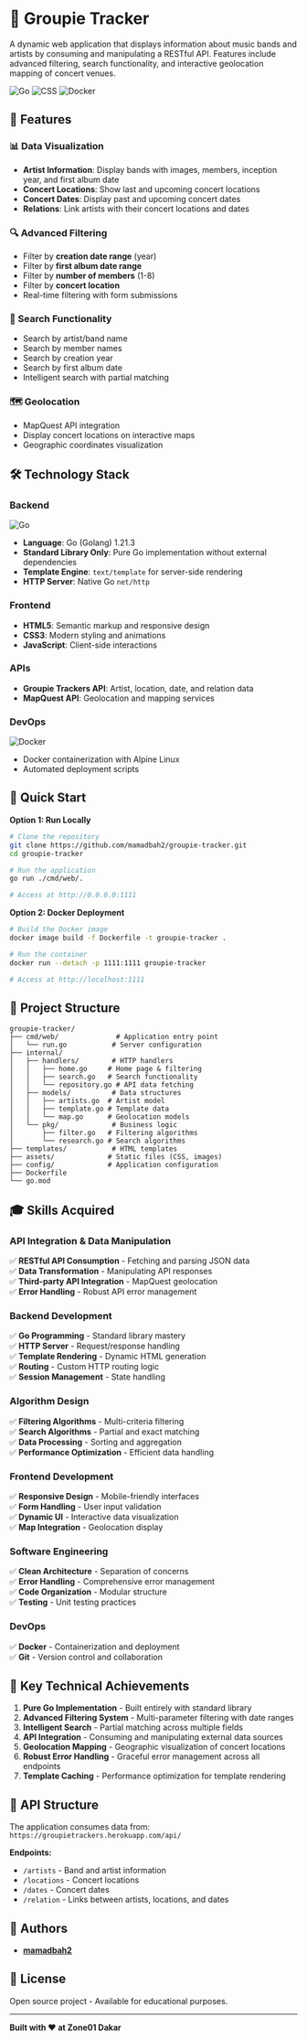 # 🎵 Groupie Tracker

A dynamic web application that displays information about music bands and artists by consuming and manipulating a RESTful API. Features include advanced filtering, search functionality, and interactive geolocation mapping of concert venues.

![Go](https://img.shields.io/badge/Go-89.9%25-00ADD8?logo=go)
![CSS](https://img.shields.io/badge/CSS-5.9%25-1572B6?logo=css3)
![Docker](https://img.shields.io/badge/Docker-2.7%25-2496ED?logo=docker)

## 🎯 Features

### 📊 Data Visualization
- **Artist Information**: Display bands with images, members, inception year, and first album date
- **Concert Locations**: Show last and upcoming concert locations
- **Concert Dates**: Display past and upcoming concert dates
- **Relations**: Link artists with their concert locations and dates

### 🔍 Advanced Filtering
- Filter by **creation date range** (year)
- Filter by **first album date range**
- Filter by **number of members** (1-8)
- Filter by **concert location**
- Real-time filtering with form submissions

### 🔎 Search Functionality
- Search by artist/band name
- Search by member names
- Search by creation year
- Search by first album date
- Intelligent search with partial matching

### 🗺️ Geolocation
- MapQuest API integration
- Display concert locations on interactive maps
- Geographic coordinates visualization

## 🛠️ Technology Stack

### **Backend**
![Go](https://img.shields.io/badge/Go_1.21.3-00ADD8?style=for-the-badge&logo=go&logoColor=white)

- **Language**: Go (Golang) 1.21.3
- **Standard Library Only**: Pure Go implementation without external dependencies
- **Template Engine**: `text/template` for server-side rendering
- **HTTP Server**: Native Go `net/http`

### **Frontend**
- **HTML5**: Semantic markup and responsive design
- **CSS3**: Modern styling and animations
- **JavaScript**: Client-side interactions

### **APIs**
- **Groupie Trackers API**: Artist, location, date, and relation data
- **MapQuest API**: Geolocation and mapping services

### **DevOps**
![Docker](https://img.shields.io/badge/Docker-2496ED?style=for-the-badge&logo=docker&logoColor=white)
- Docker containerization with Alpine Linux
- Automated deployment scripts

## 🚀 Quick Start

**Option 1: Run Locally**
```bash
# Clone the repository
git clone https://github.com/mamadbah2/groupie-tracker.git
cd groupie-tracker

# Run the application
go run ./cmd/web/.

# Access at http://0.0.0.0:1111
```

**Option 2: Docker Deployment**
```bash
# Build the Docker image
docker image build -f Dockerfile -t groupie-tracker .

# Run the container
docker run --detach -p 1111:1111 groupie-tracker

# Access at http://localhost:1111
```

## 📁 Project Structure

```
groupie-tracker/
├── cmd/web/              # Application entry point
│   └── run.go           # Server configuration
├── internal/
│   ├── handlers/        # HTTP handlers
│   │   ├── home.go     # Home page & filtering
│   │   ├── search.go   # Search functionality
│   │   └── repository.go # API data fetching
│   ├── models/          # Data structures
│   │   ├── artists.go  # Artist model
│   │   ├── template.go # Template data
│   │   └── map.go      # Geolocation models
│   └── pkg/             # Business logic
│       ├── filter.go   # Filtering algorithms
│       └── research.go # Search algorithms
├── templates/           # HTML templates
├── assets/             # Static files (CSS, images)
├── config/             # Application configuration
├── Dockerfile
└── go.mod
```

## 🎓 Skills Acquired

### **API Integration & Data Manipulation**
✅ **RESTful API Consumption** - Fetching and parsing JSON data  
✅ **Data Transformation** - Manipulating API responses  
✅ **Third-party API Integration** - MapQuest geolocation  
✅ **Error Handling** - Robust API error management

### **Backend Development**
✅ **Go Programming** - Standard library mastery  
✅ **HTTP Server** - Request/response handling  
✅ **Template Rendering** - Dynamic HTML generation  
✅ **Routing** - Custom HTTP routing logic  
✅ **Session Management** - State handling

### **Algorithm Design**
✅ **Filtering Algorithms** - Multi-criteria filtering  
✅ **Search Algorithms** - Partial and exact matching  
✅ **Data Processing** - Sorting and aggregation  
✅ **Performance Optimization** - Efficient data handling

### **Frontend Development**
✅ **Responsive Design** - Mobile-friendly interfaces  
✅ **Form Handling** - User input validation  
✅ **Dynamic UI** - Interactive data visualization  
✅ **Map Integration** - Geolocation display

### **Software Engineering**
✅ **Clean Architecture** - Separation of concerns  
✅ **Error Handling** - Comprehensive error management  
✅ **Code Organization** - Modular structure  
✅ **Testing** - Unit testing practices

### **DevOps**
✅ **Docker** - Containerization and deployment  
✅ **Git** - Version control and collaboration

## 🔧 Key Technical Achievements

1. **Pure Go Implementation** - Built entirely with standard library
2. **Advanced Filtering System** - Multi-parameter filtering with date ranges
3. **Intelligent Search** - Partial matching across multiple fields
4. **API Integration** - Consuming and manipulating external data sources
5. **Geolocation Mapping** - Geographic visualization of concert locations
6. **Robust Error Handling** - Graceful error management across all endpoints
7. **Template Caching** - Performance optimization for template rendering

## 📸 API Structure

The application consumes data from: `https://groupietrackers.herokuapp.com/api/`

**Endpoints:**
- `/artists` - Band and artist information
- `/locations` - Concert locations
- `/dates` - Concert dates
- `/relation` - Links between artists, locations, and dates

## 👥 Authors

- **[mamadbah2](https://github.com/mamadbah2)**

## 📝 License

Open source project - Available for educational purposes.

---

**Built with ❤️ at Zone01 Dakar**
